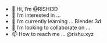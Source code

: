 - 👋 Hi, I’m @RISHI3D
- 👀 I’m interested in ...               
- 🌱 I’m currently learning ...          Blender 3d
- 💞️ I’m looking to collaborate on ...
- 📫 How to reach me ...                 @rishu.xyz

<!---
RISHI3D/RISHI3D is a ✨ special ✨ repository because its `README.md` (this file) appears on your GitHub profile.
You can click the Preview link to take a look at your changes.
--->
